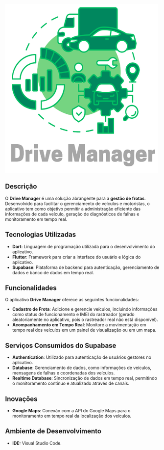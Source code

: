 <img src="assets/images/drive_manager_logo.png" alt="Logomarca" width="500" height="550">

## Descrição

O **Drive Manager** é uma solução abrangente para a **gestão de frotas**. Desenvolvido para facilitar o gerenciamento de veículos e motoristas, o aplicativo tem como objetivo permitir a administração eficiente das informações de cada veículo, geração de diagnósticos de falhas e monitoramento em tempo real.

## Tecnologias Utilizadas

- **Dart**: Linguagem de programação utilizada para o desenvolvimento do aplicativo.
- **Flutter**: Framework para criar a interface do usuário e lógica do aplicativo.
- **Supabase**: Plataforma de backend para autenticação, gerenciamento de dados e banco de dados em tempo real.

## Funcionalidades

O aplicativo **Drive Manager** oferece as seguintes funcionalidades:

- **Cadastro de Frota**: Adicione e gerencie veículos, incluindo informações como status de funcionamento e IMEI do rastreador (gerado aleatoriamente no aplicativo, pois o rastreador real não está disponível).
- **Acompanhamento em Tempo Real**: Monitore a movimentação em tempo real dos veículos em um painel de visualização ou em um mapa.

## Serviços Consumidos do Supabase

- **Authentication**: Utilizado para autenticação de usuários gestores no aplicativo.
- **Database**: Gerenciamento de dados, como informações de veículos, mensagens de falhas e coordenadas dos veículos.
- **Realtime Database**: Sincronização de dados em tempo real, permitindo o monitoramento contínuo e atualizado através de canais.

## Inovações

- **Google Maps**: Conexão com a API do Google Maps para o monitoramento em tempo real da localização dos veículos.

## Ambiente de Desenvolvimento

- **IDE:** Visual Studio Code.
